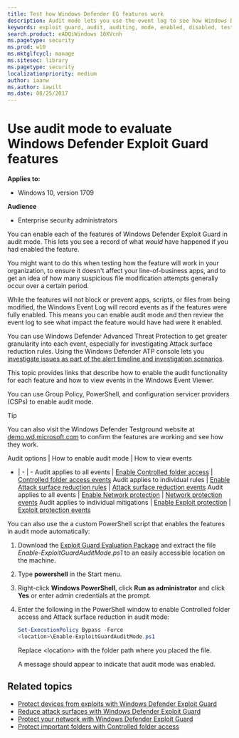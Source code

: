 ```yaml
---
title: Test how Windows Defender EG features work
description: Audit mode lets you use the event log to see how Windows Defender Exploit Guard would protect your devices if it were enabled
keywords: exploit guard, audit, auditing, mode, enabled, disabled, test, demo, evaluate, lab
search.product: eADQiWindows 10XVcnh
ms.pagetype: security
ms.prod: w10
ms.mktglfcycl: manage
ms.sitesec: library
ms.pagetype: security
localizationpriority: medium
author: iaanw
ms.author: iawilt
ms.date: 08/25/2017
---
```



# Use audit mode to evaluate Windows Defender Exploit Guard features

**Applies to:**

- Windows 10, version 1709



**Audience**

- Enterprise security administrators


You can enable each of the features of Windows Defender Exploit Guard in audit mode. This lets you see a record of what *would* have happened if you had enabled the feature.

You might want to do this when testing how the feature will work in your organization, to ensure it doesn't affect your line-of-business apps, and to get an idea of how many suspicious file modification attempts generally occur over a certain period.

While the features will not block or prevent apps, scripts, or files from being modified, the Windows Event Log will record events as if the features were fully enabled. This means you can enable audit mode and then review the event log to see what impact the feature would have had were it enabled.

You can use Windows Defender Advanced Threat Protection to get greater granularity into each event, especially for investigating Attack surface reduction rules. Using the Windows Defender ATP console lets you [investigate issues as part of the alert timeline and investigation scenarios](../windows-defender-atp/investigate-alerts-windows-defender-advanced-threat-protection.md).

This topic provides links that describe how to enable the audit functionality for each feature and how to view events in the Windows Event Viewer. 

You can use Group Policy, PowerShell, and configuration servicer providers (CSPs) to enable audit mode.

>[!TIP]
>You can also visit the Windows Defender Testground website at [demo.wd.microsoft.com](https://demo.wd.microsoft.com?ocid=cx-wddocs-testground) to confirm the features are working and see how they work.



Audit options | How to enable audit mode | How to view events
- | - | -
Audit applies to all events | [Enable Controlled folder access](enable-controlled-folders-exploit-guard.md#enable-and-audit-controlled-folder-access) | [Controlled folder access events](controlled-folders-exploit-guard.md#review-controlled-folder-access-events-in-windows-event-viewer)
Audit applies to individual rules | [Enable Attack surface reduction rules](enable-attack-surface-reduction.md#enable-and-audit-attack-surface-reduction-rules) | [Attack surface reduction events](attack-surface-reduction-exploit-guard.md#review-attack-surface-reduction-events-in-windows-event-viewer)
Audit applies to all events | [Enable Network protection](enable-network-protection.md#enable-and-audit-network-protection) | [Network protection events](network-protection-exploit-guard.md#review-network-protection-events-in-windows-event-viewer)
Audit applies to individual mitigations | [Enable Exploit protection](enable-exploit-protection.md#enable-and-audit-exploit-protection) | [Exploit protection events](exploit-protection-exploit-guard.md#review-exploit-protection-events-in-windows-event-viewer)


You can also use the a custom PowerShell script that enables the features in audit mode automatically:

1. Download the [Exploit Guard Evaluation Package](https://aka.ms/mp7z2w) and extract the file *Enable-ExploitGuardAuditMode.ps1* to an easily accessible location on the machine.

1. Type **powershell** in the Start menu.

2. Right-click **Windows PowerShell**, click **Run as administrator** and click **Yes** or enter admin credentials at the prompt.

3. Enter the following in the PowerShell window to enable Controlled folder access and Attack surface reduction in audit mode:
    ```PowerShell
    Set-ExecutionPolicy Bypass -Force
    <location>\Enable-ExploitGuardAuditMode.ps1
   ```

      Replace \<location> with the folder path where you placed the file. 
      
      A message should appear to indicate that audit mode was enabled.


## Related topics


- [Protect devices from exploits with Windows Defender Exploit Guard](exploit-protection-exploit-guard.md)
- [Reduce attack surfaces with Windows Defender Exploit Guard](attack-surface-reduction-exploit-guard.md) 
- [Protect your network with Windows Defender Exploit Guard](network-protection-exploit-guard.md) 
- [Protect important folders with Controlled folder access](controlled-folders-exploit-guard.md)



